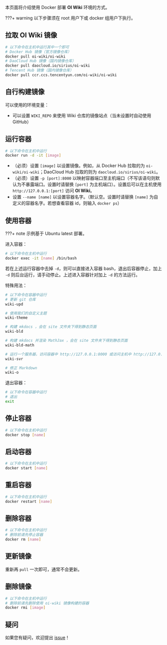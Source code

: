 本页面将介绍使用 Docker 部署 **OI Wiki** 环境的方式。

???+ warning
    以下步骤须在 root 用户下或 docker 组用户下执行。

## 拉取 **OI Wiki** 镜像

```bash
# 以下命令在主机中运行其中一个即可
# Docker Hub 镜像（官方镜像仓库）
docker pull oi-wiki/oi-wiki
# DaoCloud Hub 镜像（国内镜像仓库）
docker pull daocloud.io/sirius/oi-wiki
# Tencent Hub 镜像（国内镜像仓库）
docker pull ccr.ccs.tencentyun.com/oi-wiki/oi-wiki
```

## 自行构建镜像

可以使用的环境变量：

- 可以设置 `WIKI_REPO` 来使用 Wiki 仓库的镜像站点（当未设置时自动使用 GitHub）

## 运行容器

```bash
# 以下命令在主机中运行
docker run -d -it [image]
```

- （必须）设置 `[image]` 以设置镜像。例如，从 Docker Hub 拉取的为 `oi-wiki/oi-wiki`；DaoCloud Hub 拉取的则为 `daocloud.io/sirius/oi-wiki`。
- （必须）设置 `-p [port]:8000` 以映射容器端口至主机端口（不写该语句则默认为不暴露端口。设置时请替换 `[port]` 为主机端口）。设置后可以在主机使用 `http://127.0.0.1:[port]` 访问 **OI Wiki**。
- 设置 `--name [name]` 以设置容器名字。（默认空。设置时请替换 `[name]` 为自定义的容器名字。若想查看容器 id，则输入 `docker ps`）

## 使用容器

???+ note
    示例基于 Ubuntu latest 部署。

进入容器：

```bash
# 以下命令在主机中运行
docker exec -it [name] /bin/bash
```

若在上述运行容器中去掉 `-d`，则可以直接进入容器 bash，退出后容器停止，加上 `-d` 则后台运行，请手动停止。上述进入容器针对加上 `-d` 的方法运行。

特殊用法：

```bash
# 以下命令在容器中运行
# 更新 git 仓库
wiki-upd

# 使用我们的自定义主题
wiki-theme

# 构建 mkdocs ，会在 site 文件夹下得到静态页面
wiki-bld

# 构建 mkdocs 并渲染 MathJax ，会在 site 文件夹下得到静态页面
wiki-bld-math

# 运行一个服务器，访问容器中 http://127.0.0.1:8000 或访问主机中 http://127.0.0.1:[port] 可以查看效果
wiki-svr

# 修正 Markdown
wiki-o
```

退出容器：

```bash
# 以下命令在容器中运行
# 退出
exit
```

## 停止容器

```bash
# 以下命令在主机中运行
docker stop [name]
```

## 启动容器

```bash
# 以下命令在主机中运行
docker start [name]
```

## 重启容器

```bash
# 以下命令在主机中运行
docker restart [name]
```

## 删除容器

```bash
# 以下命令在主机中运行
# 删除前请先停止容器
docker rm [name]
```

## 更新镜像

重新再 `pull` 一次即可，通常不会更新。

## 删除镜像

```bash
# 以下命令在主机中运行
# 删除前请先删除使用 oi-wiki 镜像构建的容器
docker rmi [image]
```

## 疑问

如果您有疑问，欢迎提出 [issue](https://github.com/OI-wiki/OI-wiki/issues/new/choose)！
